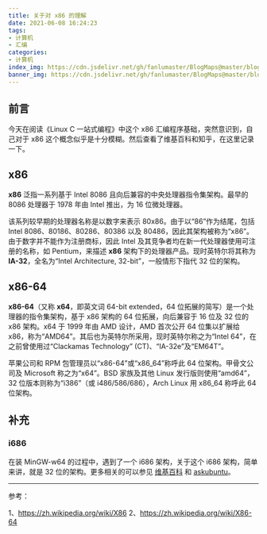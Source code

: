 ```yaml
---
title: 关于对 x86 的理解
date: 2021-06-08 16:24:23
tags:
- 计算机
- 汇编
categories:
- 计算机
index_img: https://cdn.jsdelivr.net/gh/fanlumaster/BlogMaps@master/blogs/pictures/20210610115929.png
banner_img: https://cdn.jsdelivr.net/gh/fanlumaster/BlogMaps@master/blogs/pictures/20210610115929.png
---
```


## 前言

今天在阅读《Linux C 一站式编程》中这个 x86 汇编程序基础，突然意识到，自己对于 x86 这个概念似乎是十分模糊。然后查看了维基百科和知乎，在这里记录一下。

## x86

**x86** 泛指一系列基于 Intel 8086 且向后兼容的中央处理器指令集架构。最早的 8086 处理器于 1978 年由 Intel 推出，为 16 位微处理器。

该系列较早期的处理器名称是以数字来表示 80x86。由于以“86”作为结尾，包括 Intel 8086、80186、80286、80386 以及 80486，因此其架构被称为“x86”。由于数字并不能作为注册商标，因此 Intel 及其竞争者均在新一代处理器使用可注册的名称，如 Pentium，来描述 **x86** 架构下的处理器产品。现时英特尔将其称为 **IA-32**，全名为“Intel Architecture, 32-bit”，一般情形下指代 32 位的架构。

## x86-64

**x86-64**（又称 **x64**，即英文词 64-bit extended，64 位拓展的简写）是一个处理器的指令集架构，基于 x86 架构的 64 位拓展，向后兼容于 16 位及 32 位的 x86 架构。x64 于 1999 年由 AMD 设计，AMD 首次公开 64 位集以扩展给 x86，称为“AMD64”。其后也为英特尔所采用，现时英特尔称之为“Intel 64”，在之前曾使用过“Clackamas Technology” (CT)、“IA-32e”及“EM64T”。

苹果公司和 RPM 包管理员以“x86-64”或“x86_64”称呼此 64 位架构。甲骨文公司及 Microsoft 称之为“x64”。BSD 家族及其他 Linux 发行版则使用“amd64”，32 位版本则称为“i386”（或 i486/586/686），Arch Linux 用 x86_64 称呼此 64 位架构。

## 补充

### i686

在装 MinGW-w64 的过程中，遇到了一个 i686 架构，关于这个 i686 架构，简单来讲，就是 32 位的架构。更多相关的可以参见 [维基百科](https://en.wikipedia.org/wiki/P6_%28microarchitecture%29) 和 [askubuntu](https://askubuntu.com/questions/444394/what-is-the-meaning-of-i686-in-ubuntu)。

---

参考：

1、<https://zh.wikipedia.org/wiki/X86>
2、<https://zh.wikipedia.org/wiki/X86-64>